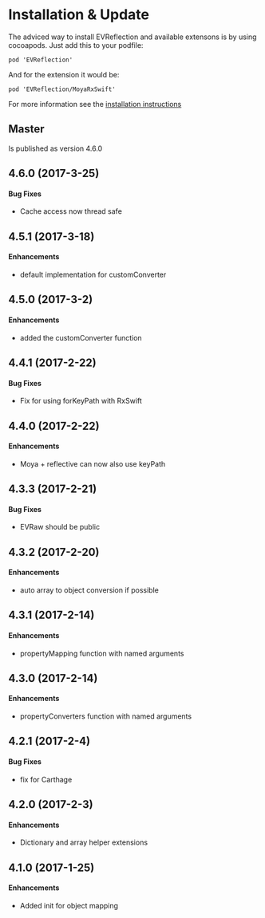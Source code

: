 # Installation & Update

The adviced way to install EVReflection and available extensons is by using cocoapods. Just add this to your podfile:

```
pod 'EVReflection'
```

And for the extension it would be:

```
pod 'EVReflection/MoyaRxSwift'
```

For more information see the [installation instructions](https://github.com/evermeer/EVReflection#using-evreflection-in-your-own-app)

## Master

Is published as version 4.6.0

## 4.6.0 (2017-3-25)

#### Bug Fixes

* Cache access now thread safe

## 4.5.1 (2017-3-18)

#### Enhancements

* default implementation for customConverter

## 4.5.0 (2017-3-2)

#### Enhancements

* added the customConverter function

## 4.4.1 (2017-2-22)

#### Bug Fixes

* Fix for using forKeyPath with RxSwift

## 4.4.0 (2017-2-22)

#### Enhancements

* Moya + reflective can now also use keyPath

## 4.3.3 (2017-2-21)

#### Bug Fixes

* EVRaw should be public

## 4.3.2 (2017-2-20)

#### Enhancements

* auto array to object conversion if possible

## 4.3.1 (2017-2-14)

#### Enhancements

* propertyMapping function with named arguments

## 4.3.0 (2017-2-14)

#### Enhancements

* propertyConverters function with named arguments

## 4.2.1 (2017-2-4)

#### Bug Fixes

* fix for Carthage

## 4.2.0 (2017-2-3)

#### Enhancements

* Dictionary and array helper extensions

## 4.1.0 (2017-1-25)

#### Enhancements

* Added init for object mapping

